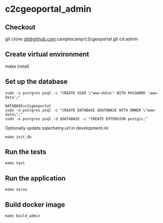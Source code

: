 # c2cgeoportal_admin

## Checkout

git clone git@github.com:camptocamp/c2cgeoportal.git
cd admin

## Create virtual environment

make install

## Set up the database

```
sudo -u postgres psql -c "CREATE USER \"www-data\" WITH PASSWORD 'www-data';"

DATABASE=c2cgeoportal
sudo -u postgres psql -c "CREATE DATABASE $DATABASE WITH OWNER \"www-data\";"
sudo -u postgres psql -d $DATABASE -c "CREATE EXTENSION postgis;"
```

Optionally update sqlachemy.url in development.ini

```
make init_db
```

## Run the tests

```
make test
```

## Run the application

```
make serve
```

## Build docker image


```
make build_admin
```
